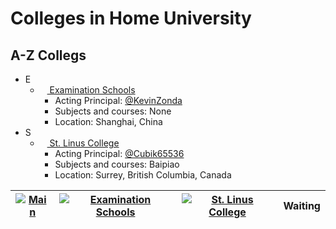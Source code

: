# Colleges in Home University

## A-Z Collegs

- E
  - [<img style="width: 11px;" src="https://avatars.githubusercontent.com/u/90482566?s=200&v=4"> Examination Schools](https://github.com/ExaminationSchools)
    - Acting Principal: [@KevinZonda](https://github.com/KevinZonda)
    - Subjects and courses: None
    - Location: Shanghai, China
- S
  - [<img style="width: 11px;" src="https://avatars.githubusercontent.com/u/90481831?s=200&v=4"> St. Linus College](https://github.com/StLinusCollege)
    - Acting Principal: [@Cubik65536](https://github.com/Cubik65536)
    - Subjects and courses: Baipiao
    - Location: Surrey, British Columbia, Canada

| [![Main](https://avatars.githubusercontent.com/u/85953864?s=200&v=4)](https://github.com/HMUniversity) | [![Examination Schools](https://avatars.githubusercontent.com/u/90482566?s=200&v=4)](https://github.com/ExaminationSchools) | [![St. Linus College](https://avatars.githubusercontent.com/u/90481831?s=200&v=4)](https://github.com/StLinusCollege) | <!--[![St. Chi College](https://avatars.githubusercontent.com/u/90479497?s=200&v=4)](https://github.com/StChiCollege)--> Waiting |
| -- | -- | -- | -- |
